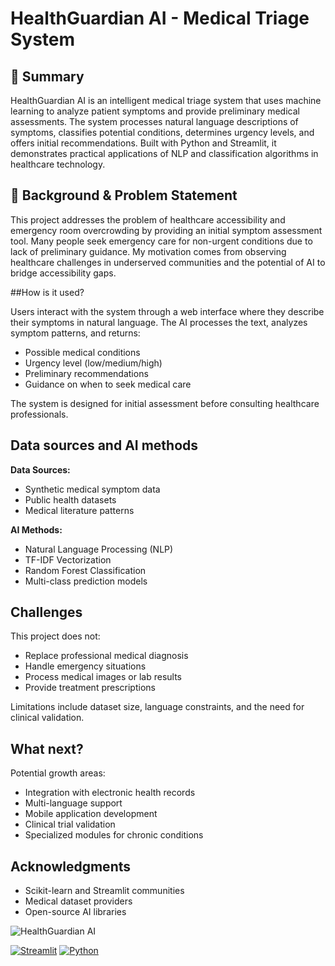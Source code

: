 # HealthGuardian AI - Medical Triage System

## 🎯 Summary

HealthGuardian AI is an intelligent medical triage system that uses machine learning to analyze patient symptoms and provide preliminary medical assessments. The system processes natural language descriptions of symptoms, classifies potential conditions, determines urgency levels, and offers initial recommendations. Built with Python and Streamlit, it demonstrates practical applications of NLP and classification algorithms in healthcare technology.

## 🏥 Background & Problem Statement

This project addresses the problem of healthcare accessibility and emergency room overcrowding by providing an initial symptom assessment tool. Many people seek emergency care for non-urgent conditions due to lack of preliminary guidance. My motivation comes from observing healthcare challenges in underserved communities and the potential of AI to bridge accessibility gaps.

##How is it used?

Users interact with the system through a web interface where they describe their symptoms in natural language. The AI processes the text, analyzes symptom patterns, and returns:
- Possible medical conditions
- Urgency level (low/medium/high)
- Preliminary recommendations
- Guidance on when to seek medical care

The system is designed for initial assessment before consulting healthcare professionals.

## Data sources and AI methods

**Data Sources:**
- Synthetic medical symptom data
- Public health datasets
- Medical literature patterns

**AI Methods:**
- Natural Language Processing (NLP)
- TF-IDF Vectorization
- Random Forest Classification
- Multi-class prediction models

## Challenges

This project does not:
- Replace professional medical diagnosis
- Handle emergency situations
- Process medical images or lab results
- Provide treatment prescriptions

Limitations include dataset size, language constraints, and the need for clinical validation.

## What next?

Potential growth areas:
- Integration with electronic health records
- Multi-language support
- Mobile application development
- Clinical trial validation
- Specialized modules for chronic conditions

## Acknowledgments

- Scikit-learn and Streamlit communities
- Medical dataset providers
- Open-source AI libraries

![HealthGuardian AI](https://images.unsplash.com/photo-1576091160550-2173dba999ef?ixlib=rb-4.0.3&ixid=M3wxMjA3fDB8MHxwaG90by1wYWdlfHx8fGVufDB8fHx8fA%3D%3D&auto=format&fit=crop&w=800&q=80)

[![Streamlit](https://img.shields.io/badge/Streamlit-FF4B4B?style=for-the-badge&logo=Streamlit&logoColor=white)](https://streamlit.io/)
[![Python](https://img.shields.io/badge/Python-3776AB?style=for-the-badge&logo=python&logoColor=white)](https://python.org)


 
